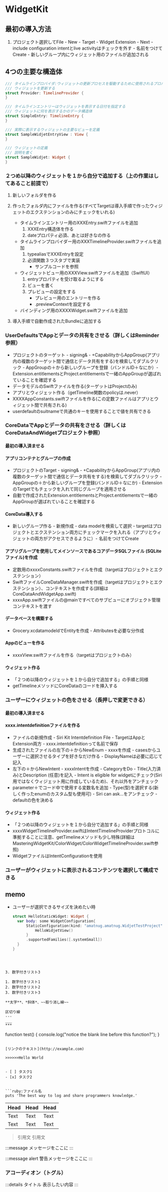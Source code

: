 # WidgetKit

## 最初の導入方法
1. プロジェクト選択してFile - New - Target - Widget Extension - Next - include configuration intentとlive activityはチェックを外す - 名前をつけてCreate - 新しいグループ内にウィジェット用のファイルが追加される

## 4つの主要な構造体
```Swift
/// タイムラインプロバイダ:ウィジェットの更新プロセスを駆動するために使用されるプロバイダー
/// ウィジェットを更新する
struct Provider: TimelineProvider {
}

/// タイムラインエントリーはウィジェットを表示する日付を指定する
/// ウィジェットに何を表示するかのデータ構造体
struct SimpleEntry: TimelineEntry {
}

/// 実際に表示するウィジェットの主要なビューを定義
struct SampleWidjetEntryView : View {
}

/// ウィジェットの定義
/// 説明を書く
struct SampleWidjet: Widget {
}
```


### ２つめ以降のウィジェットを１から自分で追加する（上の作業はしてあること前提で）
1. 新しいフォルダを作る
2. 作ったフォルダ内にファイルを作る(すべてTargetは導入手順で作ったウィジェットのエクステンションのみにチェックをいれる)
    - タイムラインエントリー用のXXXEntry.swiftファイルを追加
        1. XXXEntry構造体を作る
        2. dateプロパティ必須、あとは好きなの作る
    - タイムラインプロバイダー用のXXXTimelineProvider.swiftファイルを追加
        1. typealiasでXXXEntryを設定
        2. 必須関数３つスタブで実装
           - サンプルコードを参照
    - ウィジェットビュー用のXXXView.swiftファイルを追加（SwiftUI）
        1. entryプロパティを受け取るようにする
        2. ビューを書く
        3. プレビューの設定をする
            - プレビュー用のエントリーを作る
            -  .previewContextを設定する
    - バインディング用のXXXXWidget.swiftファイルを追加

3. 導入手順で自動作成されたBundleに追加する



### UserDefaultsでAppとデータの共有をさせる（詳しくはReminder参照）
- プロジェクトのターゲット - signing& - +CapabilityからAppGroup(アプリ内の複数のターゲット間で通信とデータ共有をする)を検索してダブルクリック - AppGroupの＋から新しいグループを登録（バンドルID＋なにか）- Extension.entitlementsとProject.entitlementsで一緒のAppGroupが選ばれていることを確認する
- データモデルのSwiftファイルを作る(ターゲットはProjectのみ)
- アプリとウィジェット作る（getTimeline関数のpolicyは.never）
- XXXXAppConstants.swiftファイルを作る(この定数ファイルはアプリとウィジェット間で共有される)
- userdefaultのsuitnameで共通のキーを使用することで値を共有できる



### CoreDataでAppとデータの共有をさせる（詳しくはCoreDataAndWidgetプロジェクト参照）
#### 最初の導入済ませる
#### アプリコンテナとグループの作成
- プロジェクトのTarget - signing& - +CapabilityからAppGroup(アプリ内の複数のターゲット間で通信とデータ共有をする)を検索してダブルクリック - AppGroupの＋から新しいグループを登録(バンドルID＋なにか) - ExtensionのTargetでもチェックを入れて同じグループを適用させる
- 自動で作成されたExtension.entitlementsとProject.entitlementsで一緒のAppGroupが選ばれていることを確認する
#### CoreData導入する
- 新しいグループ作る - 新規作成 - data modelを検索して選択 - targetはプロジェクトとエクステンション両方にチェックマークを入れる（アプリとウィジェットの両方がアクセスできるように）- 名前をつけてCreate
#### アプリグループを使用してメインソースであるコアデータSQLファイル (SQLite ファイル)を作成
- 定数用のxxxxConstants.swiftファイルを作成（targetはプロジェクトとエクステンション）
- SwiftファイルCoreDataManager.swiftを作成（targetはプロジェクトとエクステンション）、コンテキストを作成する(詳細はCoreDataAndWidgetApp.swift)
- xxxxApp.swiftファイルの@mainですべてのサブビューにオブジェクト管理コンテキストを渡す
#### データベースを構築する
- Grocery.xcdatamodeldでEntityを作成 - Attributesを必要な分作成
#### Appのビューを作る
- xxxxView.swiftファイルを作る（targetはプロジェクトのみ）
#### ウィジェット作る
- 「２つめ以降のウィジェットを１から自分で追加する」の手順と同様
- getTimelineメソッドにCoreDataのコードを挿入する


### ユーザーにウィジェットの色をさせる（長押しで変更できる）
#### 最初の導入済ませる
#### xxxx.intentdefinitionファイルを作る
- ファイルの新規作成 - Siri Kit Intentdefinition File - TargetはAppとExtension両方 - xxxx.intentdefinitionって名前で保存
 - 生成されたファイルの左下の＋からNewEnum - xxxxを作成 - casesからユーザーに選択させるタイプを好きなだけ作る - DisplayNameは必要に応じて記入
 - 左下の＋からNewIntent - xxxxIntentを作成 - CategoryをDo - Title(入力済み)とDescription
(任意)を記入 - Intent is eligible for widgetにチェック(Siri 用ではなくウィジェット用に作成しているため)、それ以外をアンチェック 
- parameter＋でコード中で使用する変数名を追加 - Type(型)を選択する(新しく作ったenumのカスタム型も使用可) - Siri can ask...をアンチェック - defaultの色を決める
#### ウィジェット作る
- 「２つめ以降のウィジェットを１から自分で追加する」の手順と同様
- xxxxWidgetTimelineProvider.swiftはIntentTimelineProviderプロトコルに準拠することに注意、getTimelineメソッドも少し特殊(詳細はMasteringWidgetKit/ColorWidget/ColorWidgetTimelineProvider.swift参照)
- WidgetファイルはIntentConfigurationを使用


### ユーザーがウィジェットに表示されるコンテンツを選択して構成できる



## memo
- ユーザーが選択できるサイズを決めたい時
  ```Swift
  struct HelloStaticWidget: Widget {
    var body: some WidgetConfiguration{
        StaticConfiguration(kind: "amatnug.amatnug.WidjetTestProject", provider: HelloWidgetTimelineProvider()) { _ in
            HelloWidjetView()
        }
        .supportedFamilies([.systemSmall])
    }
  }
```



3. 数字付きリスト3

1. 数字付きリスト1
2. 数字付きリスト2
3. 数字付きリスト3

**太字**、*斜体*、~~取り消し線~~

区切り線
--- 
___
***

```
function test() {
  console.log("notice the blank line before this function?");
}
```

[リンクのテキスト](http://example.com)

>>>>>>Hello World


- [ ] タスク1
- [x] タスク2


```ruby:ファイル名
puts 'The best way to log and share programmers knowledge.'
```

| Head | Head | Head |
| ---- | ---- | ---- |
| Text | Text | Text |
| Text | Text | Text |

> 引用文
> 引用文

:::message
メッセージをここに
:::

:::message alert
警告メッセージをここに
:::

### アコーディオン（トグル）
:::details タイトル
表示したい内容
:::
